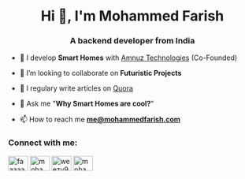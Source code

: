 <h1 align="center">Hi 👋, I'm Mohammed Farish</h1>
<h3 align="center">A backend developer from India</h3>

- 🔭 I develop **Smart Homes** with [Amnuz Technologies](https://www.amnuz.com) (Co-Founded)

- 👯 I’m looking to collaborate on **Futuristic Projects**

- 📝 I regulary write articles on [Quora](https://www.quora.com)

- 💬 Ask me "**Why Smart Homes are cool?**"

- 📫 How to reach me **me@mohammedfarish.com**

<p align="left">
<h3 align="left">Connect with me:</h3>

<a href="https://twitter.com/faaaaaarish" target="blank"><img align="center" src="https://cdn.jsdelivr.net/npm/simple-icons@3.0.1/icons/twitter.svg" alt="faaaaaarish" height="30" width="40" /></a> 
<a href="https://linkedin.com/in/mohammed_farish" target="blank"><img align="center" src="https://cdn.jsdelivr.net/npm/simple-icons@3.0.1/icons/linkedin.svg" alt="mohammed_farish" height="30" width="40" /></a>
<a href="https://fb.com/weezy978" target="blank"><img align="center" src="https://cdn.jsdelivr.net/npm/simple-icons@3.0.1/icons/facebook.svg" alt="weezy978" height="30" width="40" /></a>
<a href="https://instagram.com/mohammed_farish" target="blank"><img align="center" src="https://cdn.jsdelivr.net/npm/simple-icons@3.0.1/icons/instagram.svg" alt="mohammed_farish" height="30" width="40" /></a>
</p>
